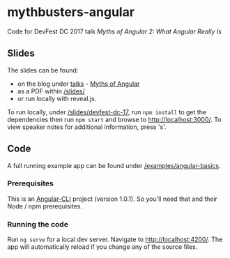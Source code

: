 # mythbusters-angular
Code for DevFest DC 2017 talk _Myths of Angular 2: What Angular Really Is_

## Slides

The slides can be found:<br />
- on the blog under [talks](https://rhgeek.github.io/talks/) - [Myths of Angular](https://rhgeek.github.io/talks/myths-of-angular.html)<br />
- as a PDF within [/slides/](tree/master/slides)<br />
- or run locally with reveal.js.

To run locally, under [/slides/devfest-dc-17](tree/master/slides/devfest-dc-17), run `npm install` to get the dependencies then run `npm start` and browse to [http://localhost:3000/](http://localhost:3000/). To view speaker notes for additional information, press 's'.

## Code

A full running example app can be found under [/examples/angular-basics](tree/master/examples/angular-basics).

### Prerequisites

This is an [Angular-CLI](https://github.com/angular/angular-cli) project (version 1.0.1). So you'll need that and their Node / npm prerequisites.

### Running the code

Run `ng serve` for a local dev server. Navigate to [http://localhost:4200/](http://localhost:4200/). The app will automatically reload if you change any of the source files.